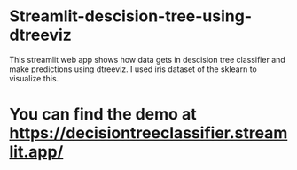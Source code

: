 # Streamlit-descision-tree-using-dtreeviz
This streamlit web app shows how data gets in descision tree classifier and make predictions using dtreeviz. I used iris dataset of the sklearn to visualize this. 


# You can find the demo at https://decisiontreeclassifier.streamlit.app/
